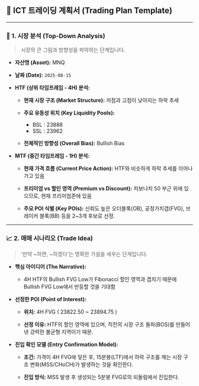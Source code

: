 ## 📝 ICT 트레이딩 계획서 (Trading Plan Template)

---

###  🧭 1. 시장 분석 (Top-Down Analysis)

> 시장의 큰 그림과 방향성을 파악하는 단계입니다.

- **자산명 (Asset):** MNQ
    
- **날짜 (Date):** `2025-08-15`
    
- **HTF (상위 타임프레임 - 4H) 분석:**
    
    - **현재 시장 구조 (Market Structure):** 저점과 고점이 낮아지는 하락 추세
        
    - **주요 유동성 위치 (Key Liquidity Pools):** 
	    - BSL : 23888
	    - SSL : 23962
        
    - **전체적인 방향성 (Overall Bias):** Bullish Bias
        
- **MTF (중간 타임프레임 - 1H) 분석:**
    
    - **현재 가격 흐름 (Current Price Action):** HTF와 비슷하게 하락 추세를 이어나가고 있음
        
    - **프리미엄 vs 할인 영역 (Premium vs Discount):** 피보나치 50 부근 위에 있으므로, 현재 프리미엄존에 있음
        
    - **주요 POI 식별 (Key POIs):** 신뢰도 높은 오더블록(OB), 공정가치갭(FVG), 브레이커 블록(BB) 등을 2~3개 후보로 선정.
        

---

### 📈 2. 매매 시나리오 (Trade Idea)

> '만약 ~하면, ~하겠다'는 명확한 가설을 세우는 단계입니다.

- **핵심 아이디어 (The Narrative):**
    
    - 4H HTF의 Bullish FVG Low가  Fibonacci 할인 영역과 겹치기 때문에 Bullish FVG Low에서 반등할 것을 기대함
        
- **선정한 POI (Point of Interest):**
    
    - **위치:**  4H FVG ( 23822.50 ~ 23894.75 )
        
    - **선정 이유:** HTF의 할인 영역에 있으며, 직전의 시장 구조 돌파(BOS)를 만들어낸 강력한 불균형 지역이기 때문.
        
- **진입 확인 모델 (Entry Confirmation Model):**
    
    - **조건:** 가격이 4H FVG에 닿은 후, 15분봉(LTF)에서 하락 구조를 깨는 시장 구조 변화(MSS/CHoCH)가 발생하는 것을 확인한다.
        
    - **진입 방식:** MSS 발생 후 생성되는 5분봉 FVG로의 되돌림에서 진입한다.
